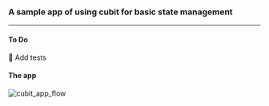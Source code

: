 ### A sample app of using cubit for basic state management
---

#### To Do
🔲 Add tests

#### The app
![cubit_app_flow](https://user-images.githubusercontent.com/29995627/162846929-ac9e4d10-8400-4eb2-b1d3-0858b597d005.gif)
